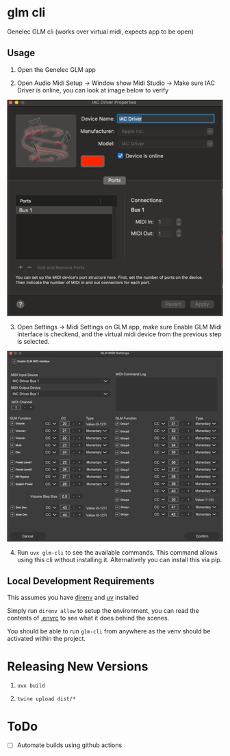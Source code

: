 # glm cli

Genelec GLM cli (works over virtual midi, expects app to be open)

## Usage

1. Open the Genelec GLM app

2. Open Audio Midi Setup -> Window show Midi Studio -> Make sure IAC Driver is online, you can look at image below to verify

![iac-driver](./docs/iac-driver.png)

3. Open Settings -> Midi Settings on GLM app, make sure Enable GLM Midi interface is checkend, and the virtual midi device from the previous step is selected.

![glm-midi-settings](./docs/glm-midi-settings.png)

4. Run `uvx glm-cli` to see the available commands. This command allows using this cli without installing it. Alternatively you can install this via pip.



## Local Development Requirements

This assumes you have [direnv](https://direnv.net/) and [uv](https://github.com/astral-sh/uv) installed

Simply run `direnv allow` to setup the environment, you can read the contents of [.envrc](.envrc) to see what it does behind the scenes.

You should be able to run `glm-cli` from anywhere as the venv should be activated within the project.


# Releasing New Versions

1. `uvx build`

2. `twine upload dist/*`

# ToDo

- [ ] Automate builds using github actions
